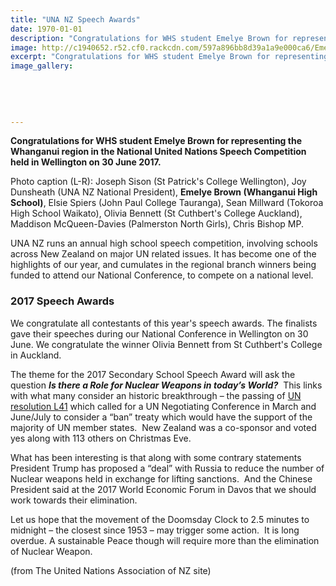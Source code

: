 ```yaml
---
title: "UNA NZ Speech Awards"
date: 1970-01-01
description: "Congratulations for WHS student Emelye Brown for representing the Whanganui region in the National United Nations Speech Competition..."
image: http://c1940652.r52.cf0.rackcdn.com/597a896bb8d39a1a9e000ca6/Emelye-Brown-MUNS-speech-comp-July-2017.jpg
excerpt: "Congratulations for WHS student Emelye Brown for representing the Whanganui region in the National United Nations Speech Competition held in Wellington on 30 June 2017."
image_gallery:
    
    
    
    
    
---
```


<p><strong>Congratulations for WHS student Emelye Brown for representing the Whanganui region in the National United Nations Speech Competition held in Wellington on 30 June 2017.</strong></p>
<p><span>Photo caption (L-R): Joseph Sison (St Patrick's College Wellington), Joy Dunsheath (UNA NZ National President), <strong>Emelye Brown (Whanganui High School)</strong>, Elsie Spiers (John Paul College Tauranga), Sean Millward (Tokoroa High School Waikato), Olivia Bennett (St Cuthbert's College Auckland), Maddison McQueen-Davies (Palmerston North Girls), Chris Bishop MP.&nbsp;</span></p>
<p><span><span>UNA NZ runs an annual high school speech competition, involving schools across New Zealand on major UN related issues. It has become one of the highlights of our year, and cumulates in the regional branch winners being funded to attend our National Conference, to compete on a national level.&nbsp;</span></span></p>
<h3>2017 Speech Awards</h3>
<p dir="ltr"><span>We congratulate all contestants of this year's speech awards. The finalists gave their speeches during our National Conference in Wellington on 30 June. We congratulate the winner Olivia Bennett from St Cuthbert's College in Auckland.</span></p>
<p dir="ltr"><span>The theme for the 2017 Secondary School Speech Award will ask the question&nbsp;</span><span><strong><em>Is there a Role for Nuclear Weapons in today&rsquo;s World?</em></strong></span><span>&nbsp;&nbsp;This links with what many consider an historic breakthrough &ndash; the passing of&nbsp;<a href="http://reachingcriticalwill.org/images/documents/Disarmament-fora/1com/1com16/resolutions/L41.pdf">UN resolution L41</a>&nbsp;which called for a UN Negotiating Conference in March and June/July to consider a &ldquo;ban&rdquo; treaty which would have the support of the majority of UN member states. &nbsp;New Zealand was a co-sponsor and voted yes along with 113 others on Christmas Eve.</span></p>
<p dir="ltr"><span>What has been interesting is that along with some contrary statements President Trump has proposed a &ldquo;deal&rdquo; with Russia to reduce the number of Nuclear weapons held in exchange for lifting sanctions. &nbsp;And the Chinese President said at the 2017 World Economic Forum in Davos that we should work towards their elimination.</span></p>
<p dir="ltr"><span>Let us hope that the movement of the Doomsday Clock to 2.5 minutes to midnight &ndash; the closest since 1953 &ndash; may trigger some action. &nbsp;It is long overdue. A sustainable Peace though will require more than the elimination of Nuclear Weapon.</span></p>
<p dir="ltr">(from The United Nations Association of NZ site)</p>

